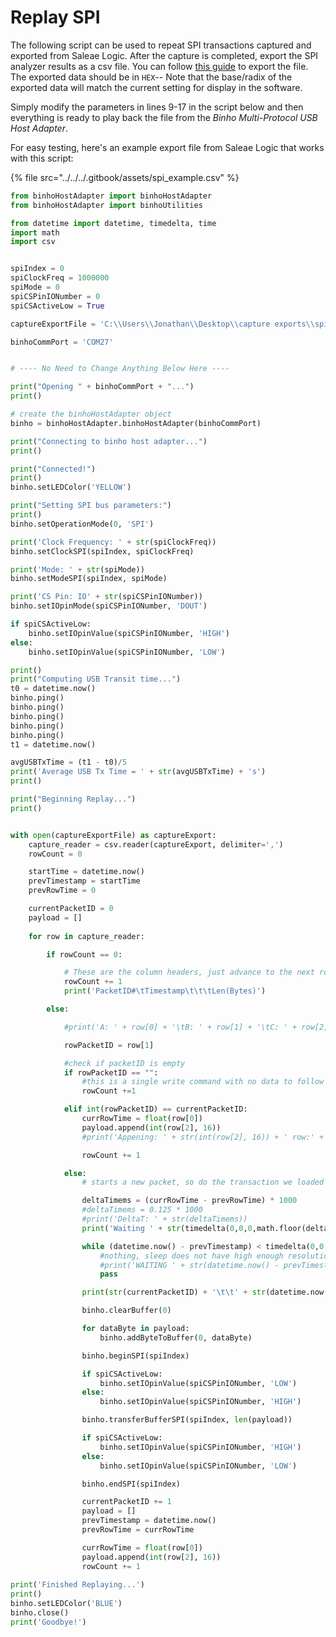 # Replay SPI

The following script can be used to repeat SPI transactions captured and exported from Saleae Logic. After the capture is completed, export the SPI analyzer results as a csv file. You can follow [this guide](https://support.saleae.com/user-guide/using-logic/saving-loading-and-exporting-data#exporting-analyzer-results) to export the file. The exported data should be in `HEX`-- Note that the base/radix of the exported data will match the current setting for display in the software.

Simply modify the parameters in lines 9-17 in the script below and then everything is ready to play back the file from the _Binho Multi-Protocol USB Host Adapter_.

For easy testing, here's an example export file from Saleae Logic that works with this script:

{% file src="../../../.gitbook/assets/spi\_example.csv" %}

```python
from binhoHostAdapter import binhoHostAdapter
from binhoHostAdapter import binhoUtilities

from datetime import datetime, timedelta, time
import math
import csv


spiIndex = 0
spiClockFreq = 1000000
spiMode = 0
spiCSPinIONumber = 0
spiCSActiveLow = True

captureExportFile = 'C:\\Users\\Jonathan\\Desktop\\capture exports\\spi_example.csv'

binhoCommPort = 'COM27'


# ---- No Need to Change Anything Below Here ----

print("Opening " + binhoCommPort + "...")
print()

# create the binhoHostAdapter object
binho = binhoHostAdapter.binhoHostAdapter(binhoCommPort)

print("Connecting to binho host adapter...")
print()

print("Connected!")
print()
binho.setLEDColor('YELLOW')

print("Setting SPI bus parameters:")
print()
binho.setOperationMode(0, 'SPI')

print('Clock Frequency: ' + str(spiClockFreq))
binho.setClockSPI(spiIndex, spiClockFreq)

print('Mode: ' + str(spiMode))
binho.setModeSPI(spiIndex, spiMode)

print('CS Pin: IO' + str(spiCSPinIONumber))
binho.setIOpinMode(spiCSPinIONumber, 'DOUT')

if spiCSActiveLow:
	binho.setIOpinValue(spiCSPinIONumber, 'HIGH')
else:
	binho.setIOpinValue(spiCSPinIONumber, 'LOW')

print()
print("Computing USB Transit time...")
t0 = datetime.now()
binho.ping()
binho.ping()
binho.ping()
binho.ping()
binho.ping()
t1 = datetime.now()

avgUSBTxTime = (t1 - t0)/5
print('Average USB Tx Time = ' + str(avgUSBTxTime) + 's')
print()

print("Beginning Replay...")
print()


with open(captureExportFile) as captureExport:
	capture_reader = csv.reader(captureExport, delimiter=',')
	rowCount = 0

	startTime = datetime.now()
	prevTimestamp = startTime
	prevRowTime = 0

	currentPacketID = 0
	payload = []
	
	for row in capture_reader:

		if rowCount == 0:

			# These are the column headers, just advance to the next row
			rowCount += 1
			print('PacketID#\tTimestamp\t\t\tLen(Bytes)')

		else:

			#print('A: ' + row[0] + '\tB: ' + row[1] + '\tC: ' + row[2] + '\tD:' + row[3])

			rowPacketID = row[1]

			#check if packetID is empty
			if rowPacketID == "":
				#this is a single write command with no data to follow it, skip it
				rowCount +=1

			elif int(rowPacketID) == currentPacketID:
				currRowTime = float(row[0])
				payload.append(int(row[2], 16))
				#print('Appening: ' + str(int(row[2], 16)) + ' row:' + str(rowCount))

				rowCount += 1

			else:
				# starts a new packet, so do the transaction we loaded

				deltaTimems = (currRowTime - prevRowTime) * 1000
				#deltaTimems = 0.125 * 1000
				#print('DeltaT: ' + str(deltaTimems))
				print('Waiting ' + str(timedelta(0,0,0,math.floor(deltaTimems))) + ' until next packet transmission', end='\r')

				while (datetime.now() - prevTimestamp) < timedelta(0,0,0,math.floor(deltaTimems)):
					#nothing, sleep does not have high enough resolution
					#print('WAITING ' + str(datetime.now() - prevTimestamp))
					pass

				print(str(currentPacketID) + '\t\t' + str(datetime.now()) + '\t' + '\t' + str(len(payload)))

				binho.clearBuffer(0)

				for dataByte in payload:
					binho.addByteToBuffer(0, dataByte)

				binho.beginSPI(spiIndex)

				if spiCSActiveLow:
					binho.setIOpinValue(spiCSPinIONumber, 'LOW')
				else:
					binho.setIOpinValue(spiCSPinIONumber, 'HIGH')

				binho.transferBufferSPI(spiIndex, len(payload))

				if spiCSActiveLow:
					binho.setIOpinValue(spiCSPinIONumber, 'HIGH')
				else:
					binho.setIOpinValue(spiCSPinIONumber, 'LOW')

				binho.endSPI(spiIndex)

				currentPacketID += 1
				payload = []
				prevTimestamp = datetime.now()
				prevRowTime = currRowTime

				currRowTime = float(row[0])
				payload.append(int(row[2], 16))
				rowCount += 1
				
print('Finished Replaying...')
print()
binho.setLEDColor('BLUE')
binho.close()
print('Goodbye!')
```

